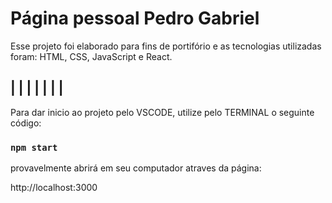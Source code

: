 # Página pessoal Pedro Gabriel

Esse projeto foi elaborado para fins de portifório e as tecnologias utilizadas foram: HTML, CSS, JavaScript e React.

## |             |            |             |                |                |             |

Para dar inicio ao projeto pelo VSCODE, utilize pelo TERMINAL o seguinte código:

### `npm start`

provavelmente abrirá em seu computador atraves da página:

http://localhost:3000